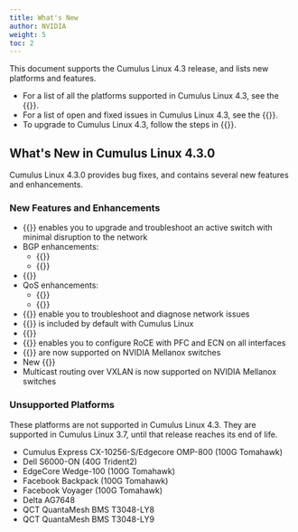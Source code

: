 ```yaml
---
title: What's New
author: NVIDIA
weight: 5
toc: 2
---
```

This document supports the Cumulus Linux 4.3 release, and lists new platforms and features.

- For a list of all the platforms supported in Cumulus Linux 4.3, see the {{<exlink url="https://cumulusnetworks.com/products/hardware-compatibility-list/" text="Hardware Compatibility List (HCL)">}}.
- For a list of open and fixed issues in Cumulus Linux 4.3, see the {{<link title="Cumulus Linux 4.3 Release Notes" text="Cumulus Linux 4.3 Release Notes">}}.
- To upgrade to Cumulus Linux 4.3, follow the steps in {{<link url="Upgrading-Cumulus-Linux">}}.

## What's New in Cumulus Linux 4.3.0

Cumulus Linux 4.3.0 provides bug fixes, and contains several new features and enhancements.

### New Features and Enhancements

- {{<link url="Smart-System-Manager" text="Smart System Manager">}} enables you to upgrade and troubleshoot an active switch with minimal disruption to the network
- BGP enhancements:
  - {{<link url="Optional-BGP-Configuration/#graceful-bgp-restart" text="BGP graceful restart">}}
  - {{<link url="Optional-BGP-Configuration/#multiple-bgp-asns" text="Multiple ASNs for different VRF instances">}}
- {{<link url="DHCP-Snooping" text="DHCP snooping">}}
- QoS enhancements:
  - {{<link url="Buffer-and-Queue-Management#traffic-shaping" text="Traffic shaping">}}
  - {{<link url="Buffer-and-Queue-Management#scheduling-weights-per-egress-queue" text="Scheduling weights per egress queue">}}
- {{<link title="Mellanox What Just Happened (WJH)" text="Mellanox WJH commands">}} enable you to troubleshoot and diagnose network issues
- {{<link url="Docker-on-Cumulus-Linux" text="Docker runtime ">}} is included by default with Cumulus Linux
- {{<link url="SPAN-and-ERSPAN" text="NCLU commands for SPAN and ERSPAN">}}
- {{<link url="RDMA-over-Converged-Ethernet-RoCE" text="DoRoCE command">}} enables you to configure RoCE with PFC and ECN on all interfaces
- {{<link url="Netfilter-ACLs/#nonatomic-update-mode-and-atomic-update-mode" text="Incremental nonatomic updates">}} are now supported on NVIDIA Mellanox switches
- New {{<link url="Supported-MIBs" text="SNMP MIB for BGP unnumbered peers">}}
- Multicast routing over VXLAN is now supported on NVIDIA Mellanox switches

### Unsupported Platforms

These platforms are not supported in Cumulus Linux 4.3. They are supported in Cumulus Linux 3.7, until that release reaches its end of life.

- Cumulus Express CX-10256-S/Edgecore OMP-800 (100G Tomahawk)
- Dell S6000-ON (40G Trident2)
- EdgeCore Wedge-100 (100G Tomahawk)
- Facebook Backpack (100G Tomahawk)
- Facebook Voyager (100G Tomahawk)
- Delta AG7648
- QCT QuantaMesh BMS T3048-LY8
- QCT QuantaMesh BMS T3048-LY9
